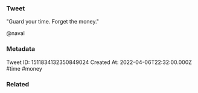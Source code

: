 ### Tweet
"Guard your time. Forget the money."

@naval

### Metadata
Tweet ID: 1511834132350849024
Created At: 2022-04-06T22:32:00.000Z
#time 
#money 

### Related

